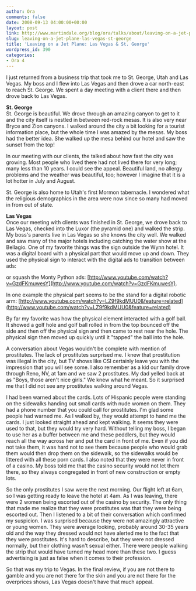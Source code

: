 ```yaml
---
author: Ora
comments: false
date: 2008-09-13 04:00:00+00:00
layout: post
link: http://www.martindale.org/blog/ora/talks/about/leaving-on-a-jet-plane-las-vegas-st-george
slug: leaving-on-a-jet-plane-las-vegas-st-george
title: 'Leaving on a Jet Plane: Las Vegas & St. George'
wordpress_id: 390
categories:
- Ora 4
---
```


I just returned from a business trip that took me to St. George, Utah and Las Vegas. My boss and I flew into Las Vegas and then drove a car north-east to reach St. George. We spent a day meeting with a client there and then drove back to Las Vegas.  
  
**St. George**  
St. George is beautiful. We drove through an amazing canyon to get to it and the city itself is nestled in between red-rock mesas. It is also very near Bryce and Zion canyons. I walked around the city a bit looking for a tourist information place, but the whole time I was amazed by the mesas. My boss had the better idea. She walked up the mesa behind our hotel and saw the sunset from the top!  
  
In our meeting with our clients, the talked about how fast the city was growing. Most people who lived there had not lived there for very long; many less than 10 years. I could see the appeal. Beautiful land, no allergy problems and the weather was beautiful, too; however I imagine that it is a lot hotter in July and August.  
  
St. George is also home to Utah's first Mormon tabernacle. I wondered what the religious demographics in the area were now since so many had moved in from out of state.  
  
**Las Vegas**  
Once our meeting with clients was finished in St. George, we drove back to Las Vegas, checked into the Luxor (the pyramid one) and walked the strip. My boss's parents live in Las Vegas so she knows the city well. We walked and saw many of the major hotels including catching the water show at the Bellagio. One of my favorite things was the sign outside the Wynn hotel. It was a digital board with a physical part that would move up and down. They used the physical sign to interact with the digital ads to transition between ads:  
  
  
  
or squash the Monty Python ads: [http://www.youtube.com/watch?v=GzdFKmuwesY](http://www.youtube.com/watch?v=GzdFKmuwesY).  
  
In one example the physical part seems to be the stand for a digital robotic arm: [http://www.youtube.com/watch?v=LZ9f9kdMUU0&feature=related](http://www.youtube.com/watch?v=LZ9f9kdMUU0&feature=related)  
  
By far my favorite was how the physical element interacted with a golf ball. It showed a golf hole and golf ball rolled in from the top bounced off the side and then off the physical sign and then came to rest near the hole. The physical sign then moved up quickly until it "tapped" the ball into the hole.  
  
A conversation about Vegas wouldn't be complete with mention of prostitutes. The lack of prostitutes surprised me. I knew that prostitution was illegal in the city, but TV shows like CSI certainly leave you with the impression that you will see some. I also remember as a kid our family drove through Reno, NV, at 1am and we saw 2 prostitutes. My dad yelled back at as "Boys, those aren't nice girls." We knew what he meant. So it surprised me that I did not see any prostitutes walking around Vegas.  
  
I had been warned about the cards. Lots of Hispanic people were standing on the sidewalks handing out small cards with nude women on them. They had a phone number that you could call for prostitutes. I'm glad some people had warned me. As I walked by, they would attempt to hand me the cards. I just looked straight ahead and kept walking. It seems they were used to that, but they would try very hard. Without telling my boss, I began to use her as a buffer between me and these peddlers, but they would reach all the way across her and put the card in front of me. Even if you did not take them, it was hard not to see them because people who would grab them would then drop them on the sidewalk, so the sidewalks would be littered with all these porn cards. I also noted that they were never in front of a casino. My boss told me that the casino security would not let them there, so they always congregated in front of new construction or empty lots.  
  
So the only prostitutes I saw were the next morning. Our flight left at 6am, so I was getting ready to leave the hotel at 4am. As I was leaving, there were 2 women being escorted out of the casino by security. The only thing that made me realize that they were prostitutes was that they were being escorted out. Then I listened to a bit of their conversation which confirmed my suspicion. I was surprised because they were not amazingly attractive or young women. They were average looking, probably around 30-35 years old and the way they dressed would not have alerted me to the fact that they were prostitutes. It's hard to describe, but they were not dressed normally, but their clothing wasn't sexual either. There were people walking the strip that would have turned my head more than these two. I guess advertising is just as false when it comes to their profession.  
  
So that was my trip to Vegas. In the final review, if you are not there to gamble and you are not there for the skin and you are not there for the overprices shows, Las Vegas doesn't have that much appeal.
